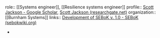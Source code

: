 role:: [[Systems engineer]], [[Resilience systems engineer]]
profile:: [‪Scott Jackson‬ - ‪Google Scholar‬](https://scholar.google.com/citations?user=jgl1dBgAAAAJ&hl=en&oi=ao), [Scott Jackson (researchgate.net)](https://www.researchgate.net/profile/Scott-Jackson-13)
organization:: [[Burnham Systems]]
links:: [Development of SEBoK v. 1.0 - SEBoK (sebokwiki.org)](https://sebokwiki.org/wiki/Development_of_SEBoK_v._1.0)

-